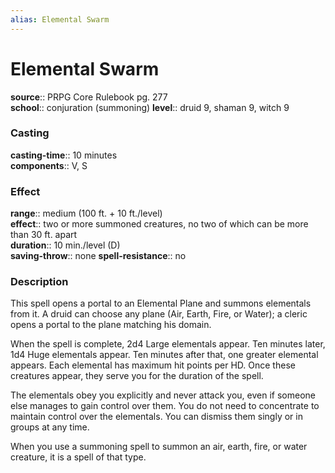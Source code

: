 ```yaml
---
alias: Elemental Swarm
---
```


# Elemental Swarm 

**source**:: PRPG Core Rulebook pg. 277  
**school**:: conjuration (summoning)
**level**:: druid 9, shaman 9, witch 9

### Casting 

**casting-time**:: 10 minutes  
**components**:: V, S

### Effect 

**range**:: medium (100 ft. + 10 ft./level)  
**effect**:: two or more summoned creatures, no two of which can be more than 30 ft. apart  
**duration**:: 10 min./level (D)  
**saving-throw**:: none
**spell-resistance**:: no

### Description 

This spell opens a portal to an Elemental Plane and summons elementals from it. A druid can choose any plane (Air, Earth, Fire, or Water); a cleric opens a portal to the plane matching his domain.  
  
When the spell is complete, 2d4 Large elementals appear. Ten minutes later, 1d4 Huge elementals appear. Ten minutes after that, one greater elemental appears. Each elemental has maximum hit points per HD. Once these creatures appear, they serve you for the duration of the spell.  
  
The elementals obey you explicitly and never attack you, even if someone else manages to gain control over them. You do not need to concentrate to maintain control over the elementals. You can dismiss them singly or in groups at any time.  
  
When you use a summoning spell to summon an air, earth, fire, or water creature, it is a spell of that type.
